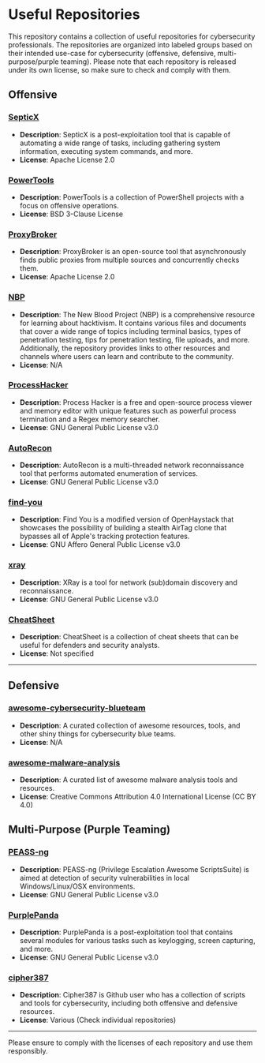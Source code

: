 # Useful Repositories

This repository contains a collection of useful repositories for cybersecurity professionals. The repositories are organized into labeled groups based on their intended use-case for cybersecurity (offensive, defensive, multi-purpose/purple teaming). Please note that each repository is released under its own license, so make sure to check and comply with them.

## Offensive

### [SepticX](https://github.com/TheonlyIcebear/SepticX)

- **Description**: SepticX is a post-exploitation tool that is capable of automating a wide range of tasks, including gathering system information, executing system commands, and more.
- **License**: Apache License 2.0

### [PowerTools](https://github.com/PowerShellEmpire/PowerTools)

- **Description**: PowerTools is a collection of PowerShell projects with a focus on offensive operations.
- **License**: BSD 3-Clause License

### [ProxyBroker](https://github.com/constverum/ProxyBroker)

- **Description**: ProxyBroker is an open-source tool that asynchronously finds public proxies from multiple sources and concurrently checks them.
- **License**: Apache License 2.0

### [NBP](https://github.com/NeverWonderLand/NBP)

- **Description**: The New Blood Project (NBP) is a comprehensive resource for learning about hacktivism. It contains various files and documents that cover a wide range of topics including terminal basics, types of penetration testing, tips for penetration testing, file uploads, and more. Additionally, the repository provides links to other resources and channels where users can learn and contribute to the community.
- **License**: N/A

### [ProcessHacker](https://github.com/PKRoma/ProcessHacker)

- **Description**: Process Hacker is a free and open-source process viewer and memory editor with unique features such as powerful process termination and a Regex memory searcher.
- **License**: GNU General Public License v3.0

### [AutoRecon](https://github.com/Tib3rius/AutoRecon)

- **Description**: AutoRecon is a multi-threaded network reconnaissance tool that performs automated enumeration of services.
- **License**: GNU General Public License v3.0

### [find-you](https://github.com/positive-security/find-you)

- **Description**: Find You is a modified version of OpenHaystack that showcases the possibility of building a stealth AirTag clone that bypasses all of Apple's tracking protection features.
- **License**: GNU Affero General Public License v3.0

### [xray](https://github.com/evilsocket/xray)

- **Description**: XRay is a tool for network (sub)domain discovery and reconnaissance.
- **License**: GNU General Public License v3.0

### [CheatSheet](https://github.com/DennisFeldbusch/CheatSheet)

- **Description**: CheatSheet is a collection of cheat sheets that can be useful for defenders and security analysts.
- **License**: Not specified

---

## Defensive

### [awesome-cybersecurity-blueteam](https://github.com/fabacab/awesome-cybersecurity-blueteam)

- **Description**: A curated collection of awesome resources, tools, and other shiny things for cybersecurity blue teams.
- **License**: N/A

### [awesome-malware-analysis](https://github.com/rshipp/awesome-malware-analysis)

- **Description**: A curated list of awesome malware analysis tools and resources.
- **License**: Creative Commons Attribution 4.0 International License (CC BY 4.0)

## Multi-Purpose (Purple Teaming)

### [PEASS-ng](https://github.com/carlospolop/PEASS-ng)

- **Description**: PEASS-ng (Privilege Escalation Awesome ScriptsSuite) is aimed at detection of security vulnerabilities in local Windows/Linux/OSX environments.
- **License**: GNU General Public License v3.0

### [PurplePanda](https://github.com/carlospolop/PurplePanda)

- **Description**: PurplePanda is a post-exploitation tool that contains several modules for various tasks such as keylogging, screen capturing, and more.
- **License**: GNU General Public License v3.0

### [cipher387](https://github.com/cipher387)

- **Description**: Cipher387 is Github user who has a collection of scripts and tools for cybersecurity, including both offensive and defensive resources.
- **License**: Various (Check individual repositories)

---

Please ensure to comply with the licenses of each repository and use them responsibly.
